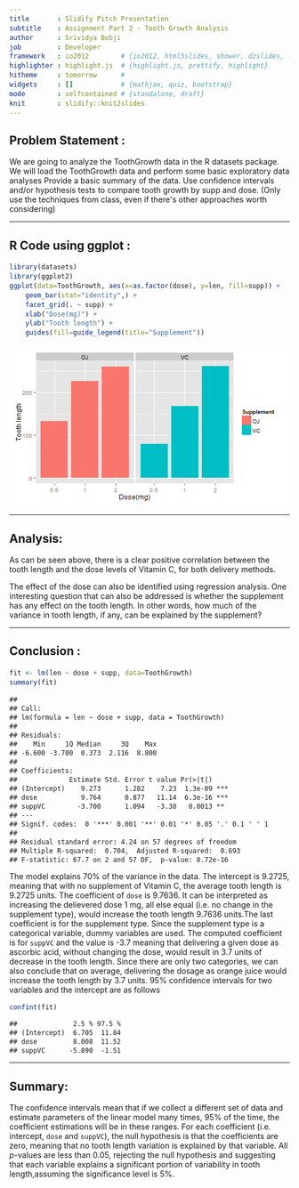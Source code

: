 ```yaml
---
title       : Slidify Pitch Presentation
subtitle    : Assignment Part 2 - Tooth Growth Analysis
author      : Srividya Bobji
job         : Developer
framework   : io2012        # {io2012, html5slides, shower, dzslides, ...}
highlighter : highlight.js  # {highlight.js, prettify, highlight}
hitheme     : tomorrow      # 
widgets     : []            # {mathjax, quiz, bootstrap}
mode        : selfcontained # {standalone, draft}
knit        : slidify::knit2slides
---
```


## Problem Statement :

We are going to analyze the ToothGrowth data in the R datasets package. 
We will load the ToothGrowth data and perform some basic exploratory data analyses 
Provide a basic summary of the data.
Use confidence intervals and/or hypothesis tests to compare tooth growth by supp and dose. (Only use the techniques from class, even if there's other approaches worth considering)


---

## R Code using ggplot :


```r
library(datasets)
library(ggplot2)
ggplot(data=ToothGrowth, aes(x=as.factor(dose), y=len, fill=supp)) +
    geom_bar(stat="identity",) +
    facet_grid(. ~ supp) +
    xlab("Dose(mg)") +
    ylab("Tooth length") +
    guides(fill=guide_legend(title="Supplement"))
```

![plot of chunk ggplot2](assets/fig/ggplot2.png) 

---

## Analysis:

As can be seen above, there is a clear positive correlation between the
tooth length and the dose levels of Vitamin C, for both delivery methods.

The effect of the dose can also be identified using regression analysis. One
interesting question that can also be addressed is whether the supplement has any effect on the tooth length. In other
words, how much of the variance in tooth length, if any, can be explained by
the supplement?

---

## Conclusion :


```r
fit <- lm(len ~ dose + supp, data=ToothGrowth)
summary(fit)
```

```
## 
## Call:
## lm(formula = len ~ dose + supp, data = ToothGrowth)
## 
## Residuals:
##    Min     1Q Median     3Q    Max 
## -6.600 -3.700  0.373  2.116  8.800 
## 
## Coefficients:
##             Estimate Std. Error t value Pr(>|t|)    
## (Intercept)    9.273      1.282    7.23  1.3e-09 ***
## dose           9.764      0.877   11.14  6.3e-16 ***
## suppVC        -3.700      1.094   -3.38   0.0013 ** 
## ---
## Signif. codes:  0 '***' 0.001 '**' 0.01 '*' 0.05 '.' 0.1 ' ' 1
## 
## Residual standard error: 4.24 on 57 degrees of freedom
## Multiple R-squared:  0.704,	Adjusted R-squared:  0.693 
## F-statistic: 67.7 on 2 and 57 DF,  p-value: 8.72e-16
```

The model explains 70% of the variance in the data.
The intercept is 9.2725, meaning that with no supplement of Vitamin C, the average tooth length is 9.2725 units. The coefficient of `dose` is 9.7636. It can be interpreted as increasing the delievered dose 1 mg, all else equal (i.e. no change in the supplement type), would increase the tooth length 9.7636 units.The last coefficient is for the supplement type. Since the supplement type is a categorical variable, dummy variables are used. The computed coefficient is for `suppVC` and the value is -3.7 meaning that delivering a given dose as ascorbic acid, without changing the dose, would result in 3.7 units of decrease in the tooth length. Since there are only two categories, we can also conclude that on average, delivering the dosage as orange juice would increase the tooth length by 3.7 units.
95% confidence intervals for two variables and the intercept are as follows



```r
confint(fit)
```

```
##              2.5 % 97.5 %
## (Intercept)  6.705  11.84
## dose         8.008  11.52
## suppVC      -5.890  -1.51
```

---

## Summary:

The confidence intervals mean that if we collect a different set of data and estimate parameters of the linear model many times, 95% of the time, the coefficient estimations will be in these ranges. For each coefficient (i.e. intercept, `dose` and `suppVC`), the null hypothesis is that the coefficients are zero, meaning that no tooth length variation is explained by that variable.
All _p_-values are less than 0.05, rejecting the null hypothesis and suggesting that each variable explains a significant portion of variability in tooth length,assuming the significance level is 5%.

